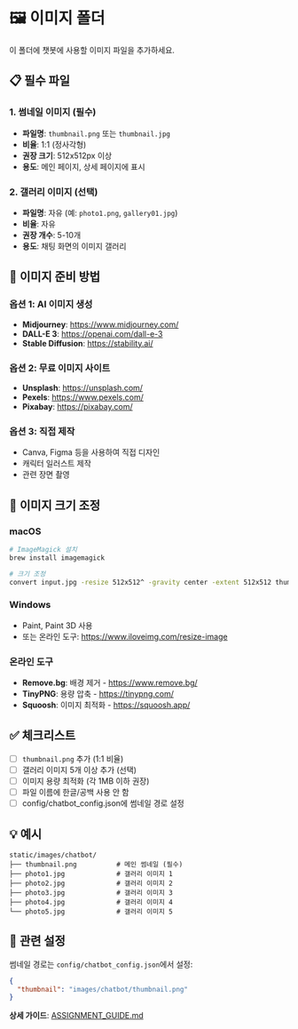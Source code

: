 # 🖼️ 이미지 폴더

이 폴더에 챗봇에 사용할 이미지 파일을 추가하세요.

## 📋 필수 파일

### 1. 썸네일 이미지 (필수)
- **파일명**: `thumbnail.png` 또는 `thumbnail.jpg`
- **비율**: 1:1 (정사각형)
- **권장 크기**: 512x512px 이상
- **용도**: 메인 페이지, 상세 페이지에 표시

### 2. 갤러리 이미지 (선택)
- **파일명**: 자유 (예: `photo1.png`, `gallery01.jpg`)
- **비율**: 자유
- **권장 개수**: 5-10개
- **용도**: 채팅 화면의 이미지 갤러리

## 🎨 이미지 준비 방법

### 옵션 1: AI 이미지 생성
- **Midjourney**: https://www.midjourney.com/
- **DALL-E 3**: https://openai.com/dall-e-3
- **Stable Diffusion**: https://stability.ai/

### 옵션 2: 무료 이미지 사이트
- **Unsplash**: https://unsplash.com/
- **Pexels**: https://www.pexels.com/
- **Pixabay**: https://pixabay.com/

### 옵션 3: 직접 제작
- Canva, Figma 등을 사용하여 직접 디자인
- 캐릭터 일러스트 제작
- 관련 장면 촬영

## 📐 이미지 크기 조정

### macOS
```bash
# ImageMagick 설치
brew install imagemagick

# 크기 조정
convert input.jpg -resize 512x512^ -gravity center -extent 512x512 thumbnail.png
```

### Windows
- Paint, Paint 3D 사용
- 또는 온라인 도구: https://www.iloveimg.com/resize-image

### 온라인 도구
- **Remove.bg**: 배경 제거 - https://www.remove.bg/
- **TinyPNG**: 용량 압축 - https://tinypng.com/
- **Squoosh**: 이미지 최적화 - https://squoosh.app/

## ✅ 체크리스트

- [ ] `thumbnail.png` 추가 (1:1 비율)
- [ ] 갤러리 이미지 5개 이상 추가 (선택)
- [ ] 이미지 용량 최적화 (각 1MB 이하 권장)
- [ ] 파일 이름에 한글/공백 사용 안 함
- [ ] config/chatbot_config.json에 썸네일 경로 설정

## 💡 예시

```
static/images/chatbot/
├── thumbnail.png          # 메인 썸네일 (필수)
├── photo1.jpg             # 갤러리 이미지 1
├── photo2.jpg             # 갤러리 이미지 2
├── photo3.jpg             # 갤러리 이미지 3
├── photo4.jpg             # 갤러리 이미지 4
└── photo5.jpg             # 갤러리 이미지 5
```

## 🔗 관련 설정

썸네일 경로는 `config/chatbot_config.json`에서 설정:

```json
{
  "thumbnail": "images/chatbot/thumbnail.png"
}
```

**상세 가이드**: [ASSIGNMENT_GUIDE.md](../../../ASSIGNMENT_GUIDE.md#3️⃣-이미지-준비-30분)
